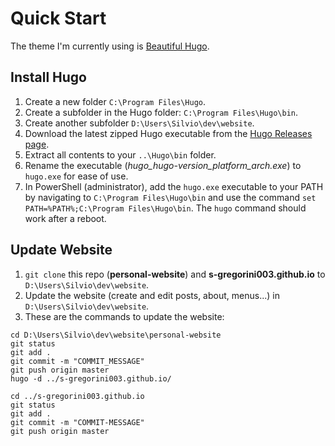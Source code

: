 # Quick Start

The theme I'm currently using is [Beautiful Hugo](https://github.com/halogenica/beautifulhugo).

## Install Hugo

1. Create a new folder `C:\Program Files\Hugo`.
2. Create a subfolder in the Hugo folder: `C:\Program Files\Hugo\bin`.
3. Create another subfolder `D:\Users\Silvio\dev\website`.
4. Download the latest zipped Hugo executable from the [Hugo Releases page](https://github.com/gohugoio/hugo/releases).
5. Extract all contents to your `..\Hugo\bin` folder.
6. Rename the executable (*hugo_hugo-version_platform_arch.exe*) to `hugo.exe` for ease of use.
7. In PowerShell (administrator), add the `hugo.exe` executable to your PATH by navigating to `C:\Program Files\Hugo\bin` and use the command `set PATH=%PATH%;C:\Program Files\Hugo\bin`. The `hugo` command should work after a reboot.

## Update Website

1. `git clone` this repo (**personal-website**) and **s-gregorini003.github.io** to `D:\Users\Silvio\dev\website`.
2. Update the website (create and edit posts, about, menus...) in `D:\Users\Silvio\dev\website`.
3. These are the commands to update the website:
```
cd D:\Users\Silvio\dev\website\personal-website
git status
git add .
git commit -m "COMMIT_MESSAGE"
git push origin master
hugo -d ../s-gregorini003.github.io/

cd ../s-gregorini003.github.io
git status
git add .
git commit -m "COMMIT-MESSAGE"
git push origin master

```
